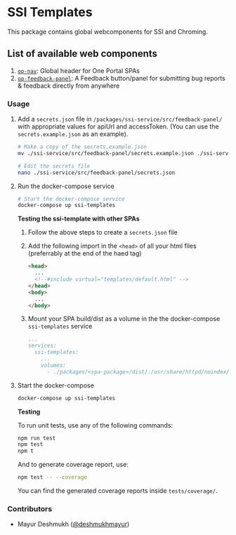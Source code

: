 # SSI Templates

This package contains global webcomponents for SSI and Chroming.

## List of available web components

1. [`op-nav`](./src/nav/): Global header for One Portal SPAs
2. [`op-feedback-panel`](./src/feedback-panel/): A Feedback button/panel for submitting bug reports & feedback directly from anywhere

### Usage

1. Add a `secrets.json` file in `/packages/ssi-service/src/feedback-panel/` with appropriate values for apiUrl and accessToken. (You can use the `secrets.example.json` as an example).

   ```bash
   # Make a copy of the secrets.example.json
   mv ./ssi-service/src/feedback-panel/secrets.example.json ./ssi-service/src/feedback-panel/secrets.json

   # Edit the secrets file
   nano ./ssi-service/src/feedback-panel/secrets.json
   ```

2. Run the docker-compose service

   ```bash
   # Start the docker-compose service
   docker-compose up ssi-templates
   ```

   **Testing the ssi-template with other SPAs**

   1. Follow the above steps to create a `secrets.json` file
   2. Add the following import in the `<head>` of all your html files (preferrably at the end of the haed tag)

      ```html
      <head>
        ...
        <!--#include virtual="templates/default.html" -->
      </head>
      <body>
        ...
      </body>
      ```

   3. Mount your SPA build/dist as a volume in the the docker-compose `ssi-templates` service

      ```yml
      ...
      services:
        ssi-templates:
          ...
          volumes:
            - ./packages/<spa-package>/dist/:/usr/share/httpd/noindex/<spa-name>/
      ```

3. Start the docker-compose

   ```bash
   docker-compose up ssi-templates
   ```

   **Testing**

   To run unit tests, use any of the following commands:

   ```bash
   npm run test
   npm test
   npm t
   ```

   And to generate coverage report, use:

   ```bash
   npm test -- --coverage
   ```

   You can find the generated coverage reports inside `tests/coverage/`.

### Contributors

- Mayur Deshmukh ([@deshmukhmayur](https://github.com/deshmukhmayur))
